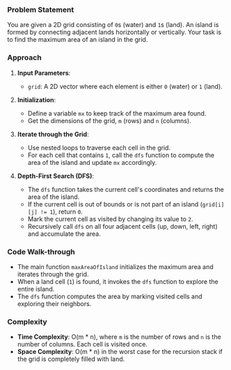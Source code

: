 ### Problem Statement
You are given a 2D grid consisting of `0`s (water) and `1`s (land). An island is formed by connecting adjacent lands horizontally or vertically. Your task is to find the maximum area of an island in the grid.

### Approach
1. **Input Parameters**:
   - `grid`: A 2D vector where each element is either `0` (water) or `1` (land).

2. **Initialization**:
   - Define a variable `mx` to keep track of the maximum area found.
   - Get the dimensions of the grid, `m` (rows) and `n` (columns).

3. **Iterate through the Grid**:
   - Use nested loops to traverse each cell in the grid.
   - For each cell that contains `1`, call the `dfs` function to compute the area of the island and update `mx` accordingly.

4. **Depth-First Search (DFS)**:
   - The `dfs` function takes the current cell's coordinates and returns the area of the island.
   - If the current cell is out of bounds or is not part of an island (`grid[i][j] != 1`), return `0`.
   - Mark the current cell as visited by changing its value to `2`.
   - Recursively call `dfs` on all four adjacent cells (up, down, left, right) and accumulate the area.

### Code Walk-through
- The main function `maxAreaOfIsland` initializes the maximum area and iterates through the grid.
- When a land cell (`1`) is found, it invokes the `dfs` function to explore the entire island.
- The `dfs` function computes the area by marking visited cells and exploring their neighbors.

### Complexity
- **Time Complexity**: O(m * n), where `m` is the number of rows and `n` is the number of columns. Each cell is visited once.
- **Space Complexity**: O(m * n) in the worst case for the recursion stack if the grid is completely filled with land.
